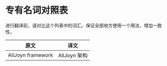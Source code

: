 # 专有名词对照表

进行翻译前，请对比这个列表中的词汇。保证全部地方使用一个用法，增加一致性。

原文               | 译文
----------------- | -----------
AllJoyn framework | AllJoyn 架构
